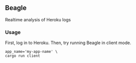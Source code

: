 ## Beagle

Realtime analysis of Heroku logs

### Usage

First, log in to Heroku. Then, try running Beagle in client mode.

```
app_name='my-app-name' \
cargo run client
```
